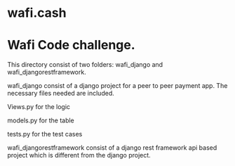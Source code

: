 # wafi.cash
# Wafi Code challenge.

This directory consist of two folders: wafi_django and wafi_djangorestframework.

wafi_django consist of a django project for a peer to peer payment app. The necessary files needed are included.

Views.py for the logic

models.py for the table

tests.py for the test cases






wafi_djangorestframework consist of a django rest framework api based project which is different from the django project.
